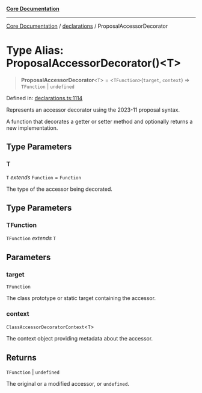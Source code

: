 [**Core Documentation**](../../README.md)

***

[Core Documentation](../../README.md) / [declarations](../README.md) / ProposalAccessorDecorator

# Type Alias: ProposalAccessorDecorator()\<T\>

> **ProposalAccessorDecorator**\<`T`\> = \<`TFunction`\>(`target`, `context`) => `TFunction` \| `undefined`

Defined in: [declarations.ts:1114](https://github.com/stonemjs/core/blob/e2fddc9518734748c09a72d4b4064dd1d4c1288c/src/declarations.ts#L1114)

Represents an accessor decorator using the 2023-11 proposal syntax.

A function that decorates a getter or setter method and optionally returns a new implementation.

## Type Parameters

### T

`T` *extends* `Function` = `Function`

The type of the accessor being decorated.

## Type Parameters

### TFunction

`TFunction` *extends* `T`

## Parameters

### target

`TFunction`

The class prototype or static target containing the accessor.

### context

`ClassAccessorDecoratorContext`\<`T`\>

The context object providing metadata about the accessor.

## Returns

`TFunction` \| `undefined`

The original or a modified accessor, or `undefined`.
